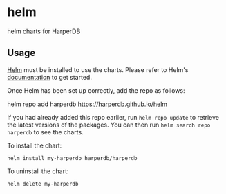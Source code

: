 # helm
helm charts for HarperDB

## Usage

[Helm](https://helm.sh) must be installed to use the charts.  Please refer to
Helm's [documentation](https://helm.sh/docs) to get started.

Once Helm has been set up correctly, add the repo as follows:

  helm repo add harperdb https://harperdb.github.io/helm

If you had already added this repo earlier, run `helm repo update` to retrieve
the latest versions of the packages.  You can then run `helm search repo
harperdb` to see the charts.

To install the <chart-name> chart:

    helm install my-harperdb harperdb/harperdb

To uninstall the chart:

    helm delete my-harperdb
